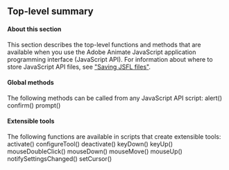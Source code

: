 ## Top-level summary

#### About this section

This section describes the top-level functions and methods that are available when you use the Adobe Animate JavaScript application programming interface (JavaScript API). For information about where to store JavaScript API files, see ["Saving JSFL files"](../Introduction/Working_with_the_JavaScript_API.md).

#### Global methods

The following methods can be called from any JavaScript API script:
alert()
confirm()
prompt()

#### Extensible tools

The following functions are available in scripts that create extensible tools:
activate()
configureTool()
deactivate()
keyDown()
keyUp()
mouseDoubleClick()
mouseDown()
mouseMove()
mouseUp()
notifySettingsChanged()
setCursor()

